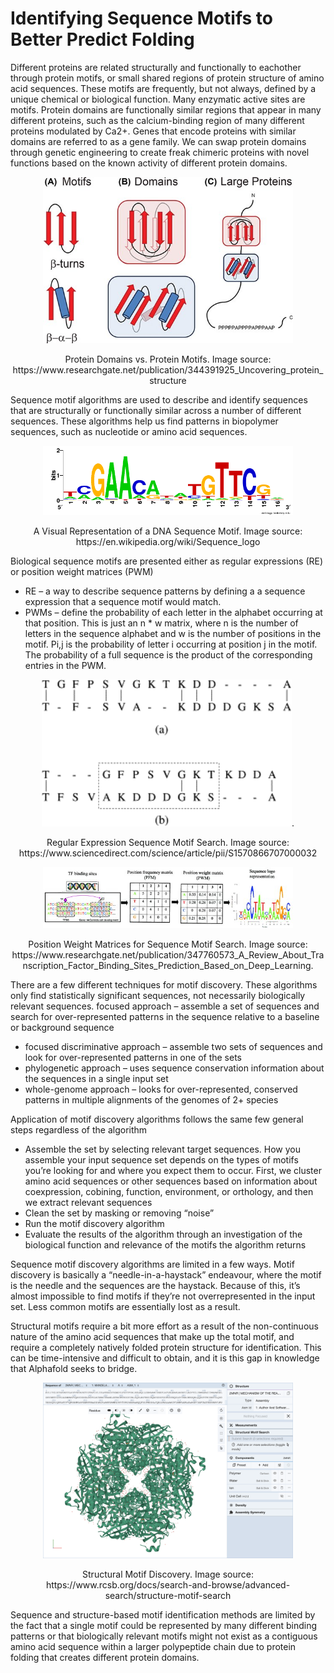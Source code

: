 # Identifying Sequence Motifs to Better Predict Folding  
Different proteins are related structurally and functionally to eachother through protein motifs, or small shared regions of protein structure of amino acid sequences. These motifs are frequently, but not always, defined by a unique chemical or biological function. Many enzymatic active sites are motifs. Protein domains are functionally similar regions that appear in many different proteins, such as the calcium-binding region of many different proteins modulated by Ca2+. Genes that encode proteins with similar domains are referred to as a gene family. We can swap protein domains through genetic engineering to create freak chimeric proteins with novel functions based on the known activity of different protein domains.
<p align="center">  
  <img src="./docs/assets/Domains-Motifs.jpeg" alt="Protein Domains vs Motifs" width="400"/>      
</p">
<p align="center">
  Protein Domains vs. Protein Motifs. Image source: https://www.researchgate.net/publication/344391925_Uncovering_protein_structure
<br />

Sequence motif algorithms are used to describe and identify sequences that are structurally or functionally similar across a number of different sequences. These algorithms help us find patterns in biopolymer sequences, such as nucleotide or amino acid sequences.  
<p align="center">   
  <img src="./docs/assets/sequence-motifs.png" alt="A Visual Representation of a DNA Sequence Motif" width="400"/>

<p align="center">
  A Visual Representation of a DNA Sequence Motif. Image source: https://en.wikipedia.org/wiki/Sequence_logo
</p> 

Biological sequence motifs are presented either as regular expressions (RE) or position weight matrices (PWM)
- RE – a way to describe sequence patterns by defining a a sequence expression that a sequence motif would match. 
- PWMs – define the probability of each letter in the alphabet occurring at that position. This is just an n * w matrix, where n is the number of letters in the sequence alphabet and w is the number of positions in the motif. Pi,j is the probability of letter i occurring at position j in the motif. The probability of a full sequence is the product of the corresponding entries in the PWM. 
<p align="center">  
  <img src="./docs/assets/regex.gif" alt="Regular Expression Sequence Motif Search" width="400"/>. 

<p align="center">
  Regular Expression Sequence Motif Search. Image source: https://www.sciencedirect.com/science/article/pii/S1570866707000032
</p>
<p align="center">
  <img src="./docs/assets/pwm.jpeg" alt="Position Weight Matrices for Sequence Motif Search" width="400"/>
</p>
<p align="center">
  Position Weight Matrices for Sequence Motif Search. Image source: https://www.researchgate.net/publication/347760573_A_Review_About_Transcription_Factor_Binding_Sites_Prediction_Based_on_Deep_Learning.  
</p>

There are a few different techniques for motif discovery. These algorithms only find statistically significant sequences, not necessarily biologically relevant sequences. 
focused approach – assemble a set of sequences and search for over-represented patterns in the sequence relative to a baseline or background sequence 
- focused discriminative approach – assemble two sets of sequences and look for over-represented patterns in one of the sets
- phylogenetic approach – uses sequence conservation information about the sequences in a single input set
- whole-genome approach – looks for over-represented, conserved patterns in multiple alignments of the genomes of 2+ species 

Application of motif discovery algorithms follows the same few general steps regardless of the algorithm
- Assemble the set by selecting relevant target sequences. How you assemble your input sequence set depends on the types of motifs you’re looking for and where you expect them to occur. First, we cluster amino acid sequences or other sequences based on information about coexpression, cobining, function, environment, or orthology, and then we extract relevant sequences
- Clean the set by masking or removing “noise”
- Run the motif discovery algorithm
- Evaluate the results of the algorithm through an investigation of the biological function and relevance of the motifs the algorithm returns

Sequence motif discovery algorithms are limited in a few ways. Motif discovery is basically a “needle-in-a-haystack” endeavour, where the motif is the needle and the sequences are the haystack. Because of this, it’s almost impossible to find motifs if they’re not overrepresented in the input set. Less common motifs are essentially lost as a result. 

Structural motifs require a bit more effort as a result of the non-continuous nature of the amino acid sequences that make up the total motif, and require a completely natively folded protein structure for identification. This can be time-intensive and difficult to obtain, and it is this gap in knowledge that Alphafold seeks to bridge. 

<p align="center">
  <img src="./docs/assets/structure-motif.png" alt="Structural Motif Discovery" width="400"/>  
</p>
<p align="center">
  Structural Motif Discovery. Image source: https://www.rcsb.org/docs/search-and-browse/advanced-search/structure-motif-search 
</p>  


Sequence and structure-based motif identification methods are limited by the fact that a single motif could be represented by many different binding patterns or that biologically relevant motifs might not exist as a contiguous amino acid sequence within a larger polypeptide chain due to protein folding that creates different protein domains. 

